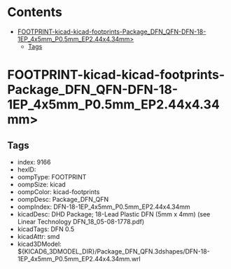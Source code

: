 



Contents
========

* [FOOTPRINT-kicad-kicad-footprints-Package_DFN_QFN-DFN-18-1EP_4x5mm_P0.5mm_EP2.44x4.34mm>](#footprint-kicad-kicad-footprints-package_dfn_qfn-dfn-18-1ep_4x5mm_p05mm_ep244x434mm)
	* [Tags](#tags)

# FOOTPRINT-kicad-kicad-footprints-Package_DFN_QFN-DFN-18-1EP_4x5mm_P0.5mm_EP2.44x4.34mm>

## Tags

- index: 9166
- hexID: 
- oompType: FOOTPRINT
- oompSize: kicad
- oompColor: kicad-footprints
- oompDesc: Package_DFN_QFN
- oompIndex: DFN-18-1EP_4x5mm_P0.5mm_EP2.44x4.34mm
- kicadDesc: DHD Package; 18-Lead Plastic DFN (5mm x 4mm) (see Linear Technology DFN_18_05-08-1778.pdf)
- kicadTags: DFN 0.5
- kicadAttr: smd
- kicad3DModel: ${KICAD6_3DMODEL_DIR}/Package_DFN_QFN.3dshapes/DFN-18-1EP_4x5mm_P0.5mm_EP2.44x4.34mm.wrl

